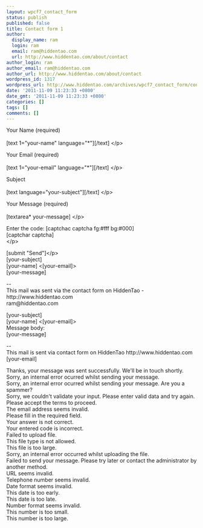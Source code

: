 ```yaml
---
layout: wpcf7_contact_form
status: publish
published: false
title: Contact form 1
author:
  display_name: ram
  login: ram
  email: ram@hiddentao.com
  url: http://www.hiddentao.com/about/contact
author_login: ram
author_email: ram@hiddentao.com
author_url: http://www.hiddentao.com/about/contact
wordpress_id: 1317
wordpress_url: http://www.hiddentao.com/archives/wpcf7_contact_form/contact-form-1/
date: '2011-11-09 11:23:33 +0800'
date_gmt: '2011-11-09 11:23:33 +0800'
categories: []
tags: []
comments: []
---
```

<p>Your Name (required)<br &#47;><br />
    [text 1="your-name" language="*"][&#47;text] <&#47;p></p>
<p>Your Email (required)<br &#47;><br />
    [text 1="your-email" language="*"][&#47;text] <&#47;p></p>
<p>Subject<br &#47;><br />
    [text language="your-subject"][&#47;text] <&#47;p></p>
<p>Your Message (required)<br &#47;><br />
    [textarea* your-message] <&#47;p></p>
<p>Enter the code: [captchac captcha fg:#fff bg:#000]<br />
[captchar captcha]<br />
<&#47;p></p>
<p>[submit "Send"]<&#47;p><br />
[your-subject]<br />
[your-name] <[your-email]><br />
[your-message]</p>
<p>--<br />
This mail was sent via the contact form on HiddenTao - http:&#47;&#47;www.hiddentao.com<br />
ram@hiddentao.com</p>
<p>[your-subject]<br />
[your-name] <[your-email]><br />
Message body:<br />
[your-message]</p>
<p>--<br />
This mail is sent via contact form on HiddenTao http:&#47;&#47;www.hiddentao.com<br />
[your-email]</p>
<p>Thanks, your message was sent successfully. We'll be in touch shortly.<br />
Sorry, an internal error ocurred whilst sending your message.<br />
Sorry, an internal error ocurred whilst sending your message. Are you a spammer?<br />
Sorry, we couldn't validate your input. Please enter valid data and try again.<br />
Please accept the terms to proceed.<br />
The email address seems invalid.<br />
Please fill in the required field.<br />
Your answer is not correct.<br />
Your entered code is incorrect.<br />
Failed to upload file.<br />
This file type is not allowed.<br />
This file is too large.<br />
Sorry, an internal error occurred whilst uploading the file.<br />
Failed to send your message. Please try later or contact the administrator by another method.<br />
URL seems invalid.<br />
Telephone number seems invalid.<br />
Date format seems invalid.<br />
This date is too early.<br />
This date is too late.<br />
Number format seems invalid.<br />
This number is too small.<br />
This number is too large.</p>
